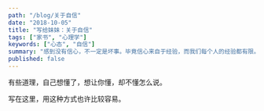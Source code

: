 ```yaml
---
path: "/blog/关于自信"
date: "2018-10-05"
title: "写给妹妹：关于自信"
tags: ["家书", "心理学"]
keywords: ["心态", "自信"]
summary: "感到没有信心，不一定是坏事。毕竟信心来自于经验，而我们每个人的经验都有限。用点小技巧来调适心情，别让信心的不足变成表现的不良。"
published: false
---
```


有些道理，自己想懂了，想让你懂，却不懂怎么说。

写在这里，用这种方式也许比较容易。
